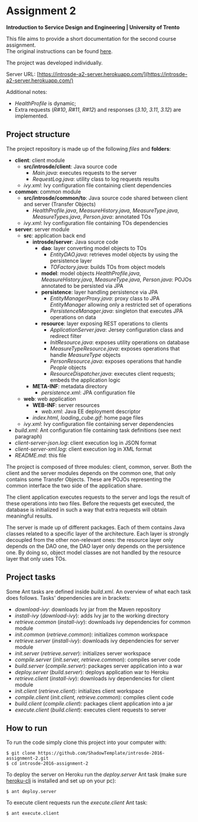 # Assignment 2

**Introduction to Service Design and Engineering | University of Trento**

This file aims to provide a short documentation for the second course assignment.  
The original instructions can be found [here](https://rawgit.com/ShadowTemplate/introsde-2016-assignment-2/master/instructions/Assignment%2002:%20RESTful%20Services%20-%20introSDE_2016_17.htm).

The project was developed individually.

Server URL: [https://introsde-a2-server.herokuapp.com/](https://introsde-a2-server.herokuapp.com/)

Additional notes:
* *HealthProfile* is dynamic;
* Extra requests (*R#10*, *R#11*, *R#12*) and responses (*3.10*, *3.11*, *3.12*) are implemented.

## Project structure

The project repository is made up of the following *files* and **folders**:
* **client**: client module
    * **src/introsde/client**: Java source code
        * *Main.java*: executes requests to the server
        * *RequestLog.java*: utility class to log requests results
    * *ivy.xml*: Ivy configuration file containing client dependencies  
* **common**: common module
    * **src/introsde/common/to**: Java source code shared between client and server (Transfer Objects)
        * *HealthProfile.java*, *MeasureHistory.java*, *MeasureType.java*, *MeasureTypes.java*, *Person.java*: annotated TOs
    * *ivy.xml*: Ivy configuration file containing TOs dependencies
* **server**: server module
    * **src**: application back end 
        * **introsde/server**: Java source code
            * **dao**: layer converting model objects to TOs
                * *EntityDAO.java*: retrieves model objects by using the persistence layer
                * *TOFactory.java*: builds TOs from object models 
            * **model**: model objects
                *HealthProfile.java*, *MeasureHistory.java*, *MeasureType.java*, *Person.java*: POJOs annotated to be persisted via JPA
            * **persistence**: layer handling persistence via JPA
                * *EntityManagerProxy.java*: proxy class to JPA *EntityManager* allowing only a restricted set of operations 
                * *PersistenceManager.java*: singleton that executes JPA operations on data
            * **resource**: layer exposing REST operations to clients 
                * *ApplicationServer.java*: Jersey configuration class and redirect filter
                * *InitResource.java*: exposes utility operations on database
                * *MeasureTypeResource.java*: exposes operations that handle *MeasureType* objects 
                * *PersonResource.java*: exposes operations that handle *People* objects
                * *ResourceDispatcher.java*: executes client requests; embeds the application logic
        * **META-INF**: metadata directory
            * *persistence.xml*: JPA configuration file            
    * **web**: web application
        * **WEB-INF**: server resources
            * *web.xml*: Java EE deployment descriptor
        * *index.html*, *loading_cube.gif*: home page files 
    * *ivy.xml*: Ivy configuration file containing server dependencies 
* *build.xml*: Ant configuration file containing task definitions (see next paragraph)
* *client-server-json.log*: client execution log in JSON format  
* *client-server-xml.log*: client execution log in XML format
* *README.md*: this file


The project is composed of three modules: client, common, server. 
Both the client and the server modules depends on the common one, that only contains some Transfer Objects.
These are POJOs representing the common interface the two side of the application share.

The client application executes requests to the server and logs the result of these operations into two files.
Before the requests get executed, the database is initialized in such a way that extra requests will obtain meaningful results.

The server is made up of different packages. Each of them contains Java classes related to a specific layer of the architecture.
Each layer is strongly decoupled from the other non-relevant ones: the resource layer only depends on the DAO one, 
the DAO layer only depends on the persistence one. By doing so, object model classes are not handled by the resource layer
that only uses TOs.


## Project tasks

Some Ant tasks are defined inside *build.xml*. An overview of what each task does follows. Tasks' dependencies are in brackets:
* *download-ivy*: downloads Ivy jar from the Maven repository
* *install-ivy* (*download-ivy*): adds Ivy jar to the working directory
* *retrieve.common* (*install-ivy*): downloads ivy dependencies for common module
* *init.common* (*retrieve.common*): initializes common workspace
* *retrieve.server* (*install-ivy*): downloads ivy dependencies for server module
* *init.server* (*retrieve.server*): initializes server workspace
* *compile.server* (*init.server, retrieve.common*): compiles server code 
* *build.server* (*compile.server*): packages server application into a war
* *deploy.server* (*build.server*): deploys application war to Heroku
* *retrieve.client* (*install-ivy*): downloads ivy dependencies for client module
* *init.client* (*retrieve.client*): initializes client workspace
* *compile.client* (*init.client, retrieve.common*): compiles client code 
* *build.client* (*compile.client*): packages client application into a jar
* *execute.client* (*build.client*): executes client requests to server


## How to run

To run the code simply clone this project into your computer with:
```
$ git clone https://github.com/ShadowTemplate/introsde-2016-assignment-2.git
$ cd introsde-2016-assignment-2
```

To deploy the server on Heroku run the *deploy.server* Ant task (make sure [heroku-cli](https://devcenter.heroku.com/articles/heroku-command-line) is installed and set up on your pc):
```
$ ant deploy.server
```

To execute client requests run the *execute.client* Ant task:
```
$ ant execute.client
```
